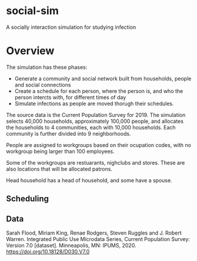 # social-sim
A socially interaction simulation for studying infection


# Overview

The simulation has these phases:

* Generate a community and social network built from households, people and social connections
* Create a schedule for each person, where the person is, and who the person intercts with, for different times of day
* Simulate infections as people are moved thorugh their schedules. 

The source data is the Current Population Survey for 2019. The simulation selects 40,000 households, approximately 100,000 people, and allocates the households to 4 communities, each with 10,000 households. Each community is further divided into 9 neighborhoods. 

People are assigned to workgroups based on their ocupation codes, with no workgroup being larger than 100 employees. 

Some of the workgroups are restuarants, nighclubs and stores. These are also locations that will be allocated patrons. 

Head household has a head of household, and some have a spouse. 


## Scheduling




## Data

Sarah Flood, Miriam King, Renae Rodgers, Steven Ruggles and J. Robert Warren. Integrated Public Use Microdata Series, Current Population Survey: Version 7.0 [dataset]. Minneapolis, MN: IPUMS, 2020. https://doi.org/10.18128/D030.V7.0
